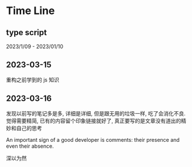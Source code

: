# Time Line

## type script

2023/1/09 - 2023/01/10

## 2023-03-15

重构之前学到的 js 知识

## 2023-03-16

发现以前写的笔记多是多, 详细是详细, 但是跟无用的垃圾一样, 吃了会消化不良. 觉得需要精简, 已有的内容留个印象链接就好了, 真正要写的是文章没有道出的精妙和自己的思考

An important sign of a good developer is comments: their presence and even their absence.

深以为然
